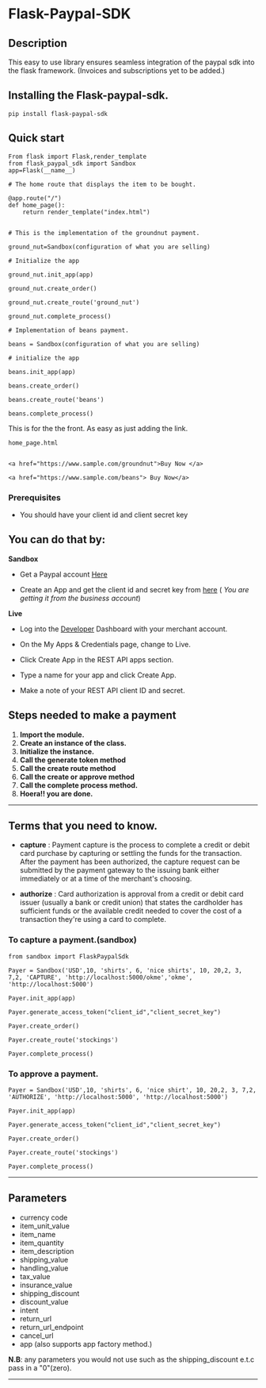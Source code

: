 # Flask-Paypal-SDK

## Description
This easy to use library ensures seamless integration of the paypal sdk into the flask framework.
(Invoices and subscriptions yet to be added.)

## Installing the Flask-paypal-sdk.

    pip install flask-paypal-sdk

## Quick start

    From flask import Flask,render_template
    from flask_paypal_sdk import Sandbox
    app=Flask(__name__)

    # The home route that displays the item to be bought.

    @app.route("/")
    def home_page():
        return render_template("index.html")


    # This is the implementation of the groundnut payment. 

    ground_nut=Sandbox(configuration of what you are selling)

    # Initialize the app

    ground_nut.init_app(app)

    ground_nut.create_order()

    ground_nut.create_route('ground_nut')

    ground_nut.complete_process()

    # Implementation of beans payment.

    beans = Sandbox(configuration of what you are selling)
    
    # initialize the app

    beans.init_app(app)

    beans.create_order()

    beans.create_route('beans')

    beans.complete_process()

This is for the the front. As easy as just adding the link.

    home_page.html

    
    <a href="https://www.sample.com/groundnut">Buy Now </a>

    <a href="https://www.sample.com/beans"> Buy Now</a>


### Prerequisites
+ You should have your client id and client secret key

**You can do that by:**
---    
**Sandbox**



+ Get a Paypal account <a href="https://www.paypal.com/us/webapps/mpp/account-selection">Here</a>

+ Create an App and get the client id and secret key from <a href="https://developer.paypal.com/developer/applications">here</a>
 (<em> You are getting it from the business account</em>)

**Live**
+ Log into the <a href="https://developer.paypal.com/api/rest/production/"> Developer</a> Dashboard with your merchant account.

+ On the My Apps & Credentials page, change to Live.

+ Click Create App in the REST API apps section.

+ Type a name for your app and click Create App.
    
+ Make a note of your REST API client ID and secret.

## Steps needed to make a payment
1. **Import the module.**
2. **Create an instance of the class.**
3. **Initialize the instance.**
4. **Call the generate token method**
4. **Call the create route method**
5. **Call the create or approve method**
6. **Call the complete process method.**
7. **Hoera!! you are done.**
---
## Terms that you need to know.
+ **capture** : 
Payment capture is the process to complete a credit or debit card purchase by capturing or settling the funds for the transaction. After the payment has been authorized, the capture request can be submitted by the payment gateway to the issuing bank either immediately or at a time of the merchant's choosing.

+ **authorize** :
Card authorization is approval from a credit or debit card issuer (usually a bank or credit union) that states the cardholder has sufficient funds or the available credit needed to cover the cost of a transaction they're using a card to complete.


### To capture a payment.(sandbox)
    
    from sandbox import FlaskPaypalSdk

    Payer = Sandbox('USD',10, 'shirts', 6, 'nice shirts', 10, 20,2, 3, 7,2, 'CAPTURE', 'http://localhost:5000/okme','okme', 'http://localhost:5000')

    Payer.init_app(app)

    Payer.generate_access_token("client_id","client_secret_key")

    Payer.create_order()

    Payer.create_route('stockings')

    Payer.complete_process()


### To approve a payment.
    
    Payer = Sandbox('USD',10, 'shirts', 6, 'nice shirt', 10, 20,2, 3, 7,2, 'AUTHORIZE', 'http://localhost:5000', 'http://localhost:5000')
    
    Payer.init_app(app)
    
    Payer.generate_access_token("client_id","client_secret_key")
    
    Payer.create_order()
    
    Payer.create_route('stockings')
    
    Payer.complete_process()

---

## Parameters
+ currency code
+ item_unit_value
+ item_name
+ item_quantity
+ item_description
+ shipping_value
+ handling_value
+ tax_value
+ insurance_value
+ shipping_discount
+ discount_value
+ intent
+ return_url
+ return_url_endpoint
+ cancel_url
+ app (also supports app factory method.)

**N.B**: any parameters you would not use such as the shipping_discount e.t.c pass in a "0"(zero).

---